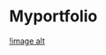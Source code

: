 # Myportfolio

[!image alt](https://github.com/Pooja-4545/Myportfolio/blob/f6fdf9871538aafbdc8affb0878d2cc19e2c4660/pageimg.png)

